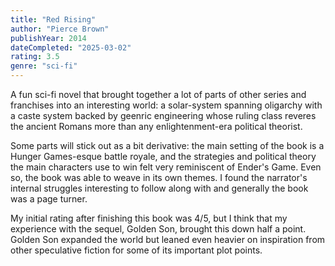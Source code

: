 ```yaml
---
title: "Red Rising"
author: "Pierce Brown"
publishYear: 2014
dateCompleted: "2025-03-02"
rating: 3.5
genre: "sci-fi"
---
```


A fun sci-fi novel that brought together a lot of parts of other series and franchises
into an interesting world: a solar-system spanning oligarchy with a caste system backed by
geenric engineering whose ruling class reveres the ancient Romans more than any
enlightenment-era political theorist.

Some parts will stick out as a bit derivative: the main setting of the book is a Hunger
Games-esque battle royale, and the strategies and political theory the main characters use
to win felt very reminiscent of Ender's Game. Even so, the book was able to weave in its
own themes. I found the narrator's internal struggles interesting to follow along with and
generally the book was a page turner.

My initial rating after finishing this book was 4/5, but I think that my experience with
the sequel, Golden Son, brought this down half a point. Golden Son expanded the world but
leaned even heavier on inspiration from other speculative fiction for some of its
important plot points.
